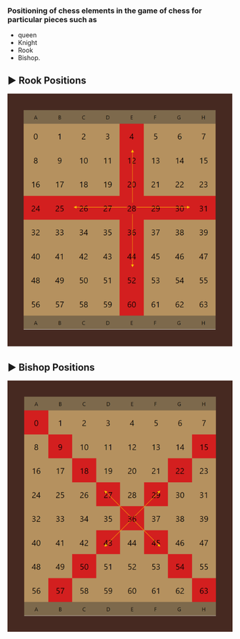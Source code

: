 ### Positioning of chess elements in the game of chess for particular pieces such as 
* queen 
* Knight 
* Rook 
* Bishop.

## ▶️ Rook Positions
![Rook Position](https://github.com/shivamnarware/Chess_game_Positioning/blob/main/Rooks_Position.PNG)

## ▶️ Bishop Positions
![Rook Position](https://github.com/shivamnarware/Chess_game_Positioning/blob/main/Bishop_Position.PNG)

